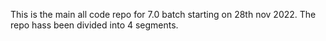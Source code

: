 This is the main all code repo for 7.0 batch starting on 28th nov 2022. The repo hass been divided into 4 segments.

